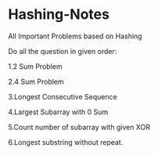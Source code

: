 # Hashing-Notes
All Important Problems based on Hashing

Do all the question in given order:

1.2 Sum Problem

2.4 Sum Problem

3.Longest Consecutive Sequence

4.Largest Subarray with 0 Sum

5.Count number of subarray with given XOR

6.Longest substring without repeat.
